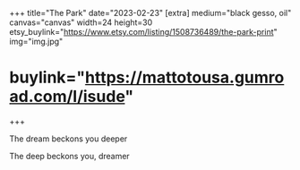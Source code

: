 +++
title="The Park"
date="2023-02-23"
[extra]
medium="black gesso, oil"
canvas="canvas"
width=24
height=30
etsy_buylink="https://www.etsy.com/listing/1508736489/the-park-print"
img="img.jpg"
# buylink="https://mattotousa.gumroad.com/l/isude"
+++

The dream beckons you deeper

The deep beckons you, dreamer
